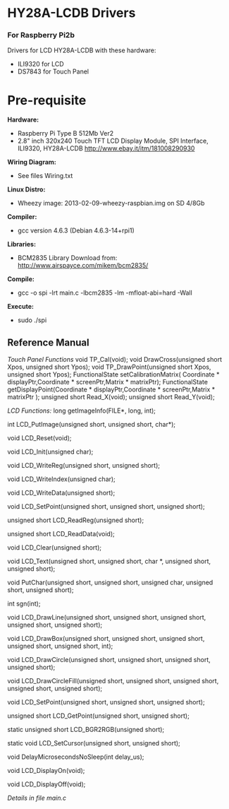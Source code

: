 # HY28A-LCDB Drivers 
### For Raspberry Pi2b

Drivers for LCD HY28A-LCDB with these hardware: 
 - ILI9320 for LCD 
 - DS7843 for Touch Panel

# Pre-requisite

**Hardware:**
 - Raspberry Pi Type B 512Mb Ver2
 - 2.8" inch 320x240 Touch TFT LCD Display Module, SPI Interface, ILI9320, HY28A-LCDB http://www.ebay.it/itm/181008290930

**Wiring Diagram:**
 - See files Wiring.txt

**Linux Distro:**
 - Wheezy image: 2013-02-09-wheezy-raspbian.img on SD 4/8Gb

**Compiler:**
 - gcc version 4.6.3 (Debian 4.6.3-14+rpi1)

**Libraries:**
 - BCM2835 Library Download from: http://www.airspayce.com/mikem/bcm2835/

**Compile:**
 - gcc -o spi -lrt main.c -lbcm2835 -lm -mfloat-abi=hard -Wall

**Execute:**
 - sudo ./spi

## Reference Manual
_Touch Panel Functions_
void TP_Cal(void);
void DrawCross(unsigned short Xpos, unsigned short Ypos);
void TP_DrawPoint(unsigned short Xpos, unsigned short Ypos);
FunctionalState setCalibrationMatrix( Coordinate * displayPtr,Coordinate * screenPtr,Matrix * matrixPtr);
FunctionalState getDisplayPoint(Coordinate * displayPtr,Coordinate * screenPtr,Matrix * matrixPtr );
unsigned short Read_X(void);
unsigned short Read_Y(void);

_LCD Functions:_
long getImageInfo(FILE*, long, int);

int LCD_PutImage(unsigned short, unsigned short, char*);

void LCD_Reset(void);

void LCD_Init(unsigned char);

void LCD_WriteReg(unsigned short, unsigned short);

void LCD_WriteIndex(unsigned char);

void LCD_WriteData(unsigned short);

void LCD_SetPoint(unsigned short, unsigned short, unsigned short);

unsigned short LCD_ReadReg(unsigned short);

unsigned short LCD_ReadData(void);

void LCD_Clear(unsigned short);

void LCD_Text(unsigned short, unsigned short, char *, unsigned short, unsigned short);

void PutChar(unsigned short, unsigned short, unsigned char, unsigned short, unsigned short);

int sgn(int);

void LCD_DrawLine(unsigned short, unsigned short, unsigned short, unsigned short, unsigned short);

void LCD_DrawBox(unsigned short, unsigned short, unsigned short, unsigned short, unsigned short, int);

void LCD_DrawCircle(unsigned short, unsigned short, unsigned short, unsigned short);

void LCD_DrawCircleFill(unsigned short, unsigned short, unsigned short, unsigned short, unsigned short);

void LCD_SetPoint(unsigned short, unsigned short, unsigned short);

unsigned short LCD_GetPoint(unsigned short, unsigned short);

static unsigned short LCD_BGR2RGB(unsigned short);

static void LCD_SetCursor(unsigned short, unsigned short);

void DelayMicrosecondsNoSleep(int delay_us);

void LCD_DisplayOn(void);

void LCD_DisplayOff(void);

_Details in file main.c_

